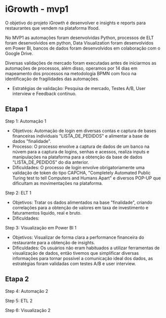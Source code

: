 # iGrowth - mvp1

O objetivo do projeto iGrowth é desenvolver e insights e reports para restaurantes que vendem na plataforma Ifood.

No MVP1 as automações foram desenvolvidas Python, processos de ELT  foram desenvolvidos em python, Data Visualization foram desenvolvidos em Power BI, bancos de dados foram desenvolvidos em colaboração com o Google Drive. 

Diversas validações de mercado foram executadas antes de iniciarmos as automações de processos, além disso, operamos por 14 dias em mapeamento dos processos na metodologia BPMN com foco na identificação de fragilidades das automações.
  - Estratégias de validação: Pesquisa de mercado, Testes A/B, User interview e Feedback contínuo.

## Etapa 1
Step 1: Automação 1
  - Objetivos: Automação de login em diversas contas e captura de bases financeiras individuais "LISTA_DE_PEDIDOS" e alimentar a base de dados "finalidade".
  - Processo: O processo envolve a captura de dados de um banco na núvem para a captura de logins, senhas e acessos, realiza inputs e manipulações na plataforma para a obtenção da base de dados "LISTA_DE_PEDIDOS" do dia anterior.
  - Dificuldades: O processo de login envolve obrigatoriamente uma validação de token do tipo CAPCHA, "Completely Automated Public Turing test to tell Computers and Humans Apart" e diversos POP-UP que dificultam as movimentações na plataforma.

Step 2: ELT 1
  - Objetivos: Tratar os dados alimentados na base "finalidade", criando correlações para a obtenção de valores em taxa de investimento e faturamentos liquido, real e bruto.
  - Dificuldades: 

Step 3: Visualização em Power BI 1
  - Objetivos: Visualizar de forma clara a performance financeira do restaurante para a obtenção de insights.
  - Dificuldades: Os usuários não eram habituados a utilizar ferramentas de visualização de dados, então tivemos que simplificar diversas informações para tornar possível a comunicação ideal dos dados, as estratégias foram validadas com testes A/B e user interview.
  
 ## Etapa 2
 Step 4: Automação 2
 
 Step 5: ETL 2
 
 Step 6: Visualização 2

  
  
